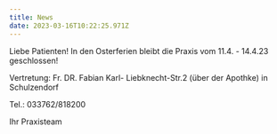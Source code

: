 ```yaml
---
title: News
date: 2023-03-16T10:22:25.971Z
---
```

Liebe Patienten! In den Osterferien bleibt die Praxis vom 11.4. - 14.4.23 geschlossen!

Vertretung: Fr. DR. Fabian Karl- Liebknecht-Str.2  (über der Apothke) in Schulzendorf

Tel.: 033762/818200 

Ihr Praxisteam
